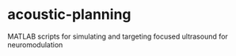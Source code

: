 # acoustic-planning
MATLAB scripts for simulating and targeting focused ultrasound for neuromodulation
